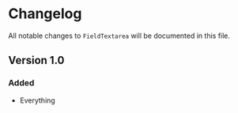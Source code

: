 # Changelog

All notable changes to `FieldTextarea` will be documented in this file.

## Version 1.0

### Added
- Everything
